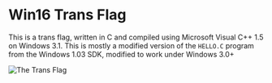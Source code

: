 # Win16 Trans Flag

This is a trans flag, written in C and compiled using Microsoft Visual C++ 1.5 on
Windows 3.1. This is mostly a modified version of the `HELLO.C` program from the
Windows 1.03 SDK, modified to work under Windows 3.0+

![The Trans Flag](https://link.storjshare.io/raw/jvxikkhiqnksyeatwcn3iigoa3ta/techlgbt/media_attachments/files/109/667/719/965/591/782/small/fe3711889cb5dbe7.png)
